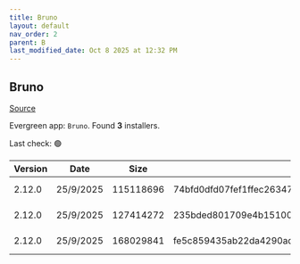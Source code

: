 ```yaml
---
title: Bruno
layout: default
nav_order: 2
parent: B
last_modified_date: Oct 8 2025 at 12:32 PM
---
```


## Bruno

[Source](https://www.usebruno.com/)

Evergreen app: `Bruno`. Found **3** installers.

Last check: 🟢

| Version | Date      | Size      | Sha256                                                           | Architecture | InstallerType | Type | URI                                                                                                                                                                          |
| ------- | --------- | --------- | ---------------------------------------------------------------- | ------------ | ------------- | ---- | ---------------------------------------------------------------------------------------------------------------------------------------------------------------------------- |
| 2.12.0  | 25/9/2025 | 115118696 | 74bfd0dfd07fef1ffec26347154f8cff58afda4eb7f36f318ad0f33b0cac6c53 | x64          | Default       | exe  | [https://github.com/usebruno/bruno/releases/download/v2.12.0/bruno_2.12.0_x64_win.exe](https://github.com/usebruno/bruno/releases/download/v2.12.0/bruno_2.12.0_x64_win.exe) |
| 2.12.0  | 25/9/2025 | 127414272 | 235bded801709e4b15100580e6bfa640f54b1ac51b4e4124ee10e83af2b5154e | x64          | Default       | msi  | [https://github.com/usebruno/bruno/releases/download/v2.12.0/bruno_2.12.0_x64_win.msi](https://github.com/usebruno/bruno/releases/download/v2.12.0/bruno_2.12.0_x64_win.msi) |
| 2.12.0  | 25/9/2025 | 168029841 | fe5c859435ab22da4290ad674ed4f75983588208aa9db6024519dddb46359727 | x64          | Default       | zip  | [https://github.com/usebruno/bruno/releases/download/v2.12.0/bruno_2.12.0_x64_win.zip](https://github.com/usebruno/bruno/releases/download/v2.12.0/bruno_2.12.0_x64_win.zip) |
